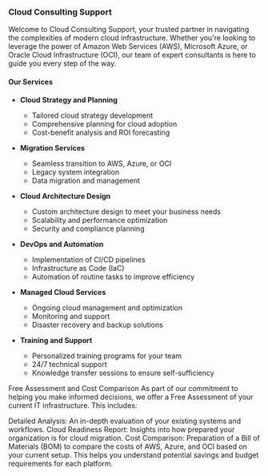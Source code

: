 ### Cloud Consulting Support

Welcome to Cloud Consulting Support, your trusted partner in navigating the complexities of modern cloud infrastructure. Whether you're looking to leverage the power of Amazon Web Services (AWS), Microsoft Azure, or Oracle Cloud Infrastructure (OCI), our team of expert consultants is here to guide you every step of the way.

#### Our Services

- **Cloud Strategy and Planning**
  - Tailored cloud strategy development
  - Comprehensive planning for cloud adoption
  - Cost-benefit analysis and ROI forecasting

- **Migration Services**
  - Seamless transition to AWS, Azure, or OCI
  - Legacy system integration
  - Data migration and management

- **Cloud Architecture Design**
  - Custom architecture design to meet your business needs
  - Scalability and performance optimization
  - Security and compliance planning

- **DevOps and Automation**
  - Implementation of CI/CD pipelines
  - Infrastructure as Code (IaC)
  - Automation of routine tasks to improve efficiency

- **Managed Cloud Services**
  - Ongoing cloud management and optimization
  - Monitoring and support
  - Disaster recovery and backup solutions

- **Training and Support**
  - Personalized training programs for your team
  - 24/7 technical support
  - Knowledge transfer sessions to ensure self-sufficiency

Free Assessment and Cost Comparison
As part of our commitment to helping you make informed decisions, we offer a Free Assessment of your current IT infrastructure. This includes:

Detailed Analysis: An in-depth evaluation of your existing systems and workflows.
Cloud Readiness Report: Insights into how prepared your organization is for cloud migration.
Cost Comparison: Preparation of a Bill of Materials (BOM) to compare the costs of AWS, Azure, and OCI based on your current setup. This helps you understand potential savings and budget requirements for each platform.

